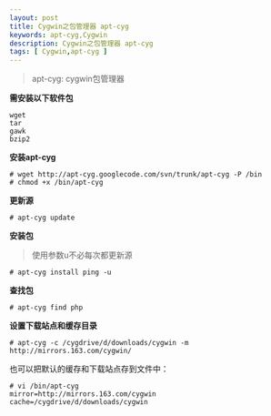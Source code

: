 ```yaml
---
layout: post
title: Cygwin之包管理器 apt-cyg
keywords: apt-cyg,Cygwin
description: Cygwin之包管理器 apt-cyg
tags: [ Cygwin,apt-cyg ]
---
```



> apt-cyg: cygwin包管理器


**需安装以下软件包**

	wget
	tar
	gawk
	bzip2

**安装apt-cyg**

	# wget http://apt-cyg.googlecode.com/svn/trunk/apt-cyg -P /bin
	# chmod +x /bin/apt-cyg

**更新源**

	# apt-cyg update

**安装包**

> 使用参数u不必每次都更新源

    # apt-cyg install ping -u
	

**查找包**

	# apt-cyg find php

**设置下载站点和缓存目录**

	# apt-cyg -c /cygdrive/d/downloads/cygwin -m http://mirrors.163.com/cygwin/

也可以把默认的缓存和下载站点存到文件中：

    # vi /bin/apt-cyg
    mirror=http://mirrors.163.com/cygwin
    cache=/cygdrive/d/downloads/cygwin
